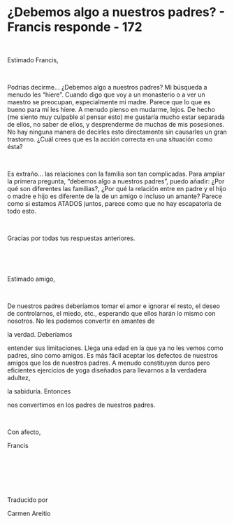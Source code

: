 # ¿Debemos algo a nuestros padres? - Francis responde - 172



&nbsp;





Estimado Francis,






&nbsp;






Podr&iacute;as decirme&hellip; &iquest;Debemos algo a nuestros padres? Mi b&uacute;squeda a menudo les &ldquo;hiere&rdquo;. Cuando digo que voy a un monasterio o a ver un maestro se preocupan, especialmente mi madre. Parece que lo que es bueno para m&iacute; les hiere. A menudo pienso en mudarme, lejos. De hecho (me siento muy culpable al pensar esto) me gustar&iacute;a mucho estar separada de ellos, no saber de ellos, y desprenderme de muchas de mis posesiones. No hay ninguna manera de decirles esto directamente sin causarles un gran trastorno. &iquest;Cu&aacute;l crees que es la acci&oacute;n correcta en una situaci&oacute;n como &eacute;sta?






&nbsp;






Es extra&ntilde;o&hellip; las relaciones con la familia son tan complicadas. Para ampliar la primera pregunta, &ldquo;debemos algo a nuestros padres&rdquo;, puedo a&ntilde;adir: &iquest;Por qu&eacute; son diferentes las familias?, &iquest;Por qu&eacute; la relaci&oacute;n entre en padre y el hijo o madre e hijo es diferente de la de un amigo o incluso un amante? Parece como si estamos ATADOS juntos, parece como que no hay escapatoria de todo esto.






&nbsp;






Gracias por todas tus respuestas anteriores.






&nbsp;







&nbsp;






Estimado amigo,






&nbsp;






De nuestros padres deber&iacute;amos tomar el amor e ignorar el resto, el deseo de controlarnos, el miedo, etc., esperando que ellos har&aacute;n lo mismo con nosotros. No les podemos convertir en amantes de 





la verdad. Deber&iacute;amos




 entender sus limitaciones. Llega una edad en la que ya no les vemos como padres, sino como amigos. Es m&aacute;s f&aacute;cil aceptar los defectos de nuestros amigos que los de nuestros padres. A menudo constituyen duros pero eficientes ejercicios de yoga dise&ntilde;ados para llevarnos a la verdadera adultez, 




la sabidur&iacute;a. Entonces





 nos convertimos en los padres de nuestros padres.






&nbsp;






Con afecto, 





Francis






&nbsp;







&nbsp;







&nbsp;






Traducido por 






Carmen Areitio









